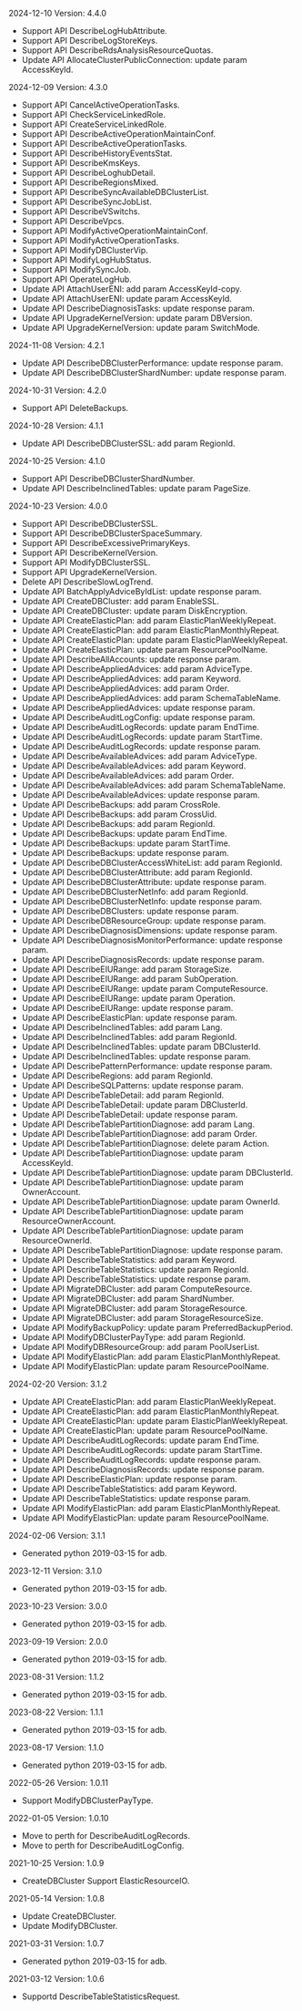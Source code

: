 2024-12-10 Version: 4.4.0
- Support API DescribeLogHubAttribute.
- Support API DescribeLogStoreKeys.
- Support API DescribeRdsAnalysisResourceQuotas.
- Update API AllocateClusterPublicConnection: update param AccessKeyId.


2024-12-09 Version: 4.3.0
- Support API CancelActiveOperationTasks.
- Support API CheckServiceLinkedRole.
- Support API CreateServiceLinkedRole.
- Support API DescribeActiveOperationMaintainConf.
- Support API DescribeActiveOperationTasks.
- Support API DescribeHistoryEventsStat.
- Support API DescribeKmsKeys.
- Support API DescribeLoghubDetail.
- Support API DescribeRegionsMixed.
- Support API DescribeSyncAvailableDBClusterList.
- Support API DescribeSyncJobList.
- Support API DescribeVSwitchs.
- Support API DescribeVpcs.
- Support API ModifyActiveOperationMaintainConf.
- Support API ModifyActiveOperationTasks.
- Support API ModifyDBClusterVip.
- Support API ModifyLogHubStatus.
- Support API ModifySyncJob.
- Support API OperateLogHub.
- Update API AttachUserENI: add param AccessKeyId-copy.
- Update API AttachUserENI: update param AccessKeyId.
- Update API DescribeDiagnosisTasks: update response param.
- Update API UpgradeKernelVersion: update param DBVersion.
- Update API UpgradeKernelVersion: update param SwitchMode.


2024-11-08 Version: 4.2.1
- Update API DescribeDBClusterPerformance: update response param.
- Update API DescribeDBClusterShardNumber: update response param.


2024-10-31 Version: 4.2.0
- Support API DeleteBackups.


2024-10-28 Version: 4.1.1
- Update API DescribeDBClusterSSL: add param RegionId.


2024-10-25 Version: 4.1.0
- Support API DescribeDBClusterShardNumber.
- Update API DescribeInclinedTables: update param PageSize.


2024-10-23 Version: 4.0.0
- Support API DescribeDBClusterSSL.
- Support API DescribeDBClusterSpaceSummary.
- Support API DescribeExcessivePrimaryKeys.
- Support API DescribeKernelVersion.
- Support API ModifyDBClusterSSL.
- Support API UpgradeKernelVersion.
- Delete API DescribeSlowLogTrend.
- Update API BatchApplyAdviceByIdList: update response param.
- Update API CreateDBCluster: add param EnableSSL.
- Update API CreateDBCluster: update param DiskEncryption.
- Update API CreateElasticPlan: add param ElasticPlanWeeklyRepeat.
- Update API CreateElasticPlan: add param ElasticPlanMonthlyRepeat.
- Update API CreateElasticPlan: update param ElasticPlanWeeklyRepeat.
- Update API CreateElasticPlan: update param ResourcePoolName.
- Update API DescribeAllAccounts: update response param.
- Update API DescribeAppliedAdvices: add param AdviceType.
- Update API DescribeAppliedAdvices: add param Keyword.
- Update API DescribeAppliedAdvices: add param Order.
- Update API DescribeAppliedAdvices: add param SchemaTableName.
- Update API DescribeAppliedAdvices: update response param.
- Update API DescribeAuditLogConfig: update response param.
- Update API DescribeAuditLogRecords: update param EndTime.
- Update API DescribeAuditLogRecords: update param StartTime.
- Update API DescribeAuditLogRecords: update response param.
- Update API DescribeAvailableAdvices: add param AdviceType.
- Update API DescribeAvailableAdvices: add param Keyword.
- Update API DescribeAvailableAdvices: add param Order.
- Update API DescribeAvailableAdvices: add param SchemaTableName.
- Update API DescribeAvailableAdvices: update response param.
- Update API DescribeBackups: add param CrossRole.
- Update API DescribeBackups: add param CrossUid.
- Update API DescribeBackups: add param RegionId.
- Update API DescribeBackups: update param EndTime.
- Update API DescribeBackups: update param StartTime.
- Update API DescribeBackups: update response param.
- Update API DescribeDBClusterAccessWhiteList: add param RegionId.
- Update API DescribeDBClusterAttribute: add param RegionId.
- Update API DescribeDBClusterAttribute: update response param.
- Update API DescribeDBClusterNetInfo: add param RegionId.
- Update API DescribeDBClusterNetInfo: update response param.
- Update API DescribeDBClusters: update response param.
- Update API DescribeDBResourceGroup: update response param.
- Update API DescribeDiagnosisDimensions: update response param.
- Update API DescribeDiagnosisMonitorPerformance: update response param.
- Update API DescribeDiagnosisRecords: update response param.
- Update API DescribeEIURange: add param StorageSize.
- Update API DescribeEIURange: add param SubOperation.
- Update API DescribeEIURange: update param ComputeResource.
- Update API DescribeEIURange: update param Operation.
- Update API DescribeEIURange: update response param.
- Update API DescribeElasticPlan: update response param.
- Update API DescribeInclinedTables: add param Lang.
- Update API DescribeInclinedTables: add param RegionId.
- Update API DescribeInclinedTables: update param DBClusterId.
- Update API DescribeInclinedTables: update response param.
- Update API DescribePatternPerformance: update response param.
- Update API DescribeRegions: add param RegionId.
- Update API DescribeSQLPatterns: update response param.
- Update API DescribeTableDetail: add param RegionId.
- Update API DescribeTableDetail: update param DBClusterId.
- Update API DescribeTableDetail: update response param.
- Update API DescribeTablePartitionDiagnose: add param Lang.
- Update API DescribeTablePartitionDiagnose: add param Order.
- Update API DescribeTablePartitionDiagnose: delete param Action.
- Update API DescribeTablePartitionDiagnose: update param AccessKeyId.
- Update API DescribeTablePartitionDiagnose: update param DBClusterId.
- Update API DescribeTablePartitionDiagnose: update param OwnerAccount.
- Update API DescribeTablePartitionDiagnose: update param OwnerId.
- Update API DescribeTablePartitionDiagnose: update param ResourceOwnerAccount.
- Update API DescribeTablePartitionDiagnose: update param ResourceOwnerId.
- Update API DescribeTablePartitionDiagnose: update response param.
- Update API DescribeTableStatistics: add param Keyword.
- Update API DescribeTableStatistics: update param RegionId.
- Update API DescribeTableStatistics: update response param.
- Update API MigrateDBCluster: add param ComputeResource.
- Update API MigrateDBCluster: add param ShardNumber.
- Update API MigrateDBCluster: add param StorageResource.
- Update API MigrateDBCluster: add param StorageResourceSize.
- Update API ModifyBackupPolicy: update param PreferredBackupPeriod.
- Update API ModifyDBClusterPayType: add param RegionId.
- Update API ModifyDBResourceGroup: add param PoolUserList.
- Update API ModifyElasticPlan: add param ElasticPlanMonthlyRepeat.
- Update API ModifyElasticPlan: update param ResourcePoolName.


2024-02-20 Version: 3.1.2
- Update API CreateElasticPlan: add param ElasticPlanWeeklyRepeat.
- Update API CreateElasticPlan: add param ElasticPlanMonthlyRepeat.
- Update API CreateElasticPlan: update param ElasticPlanWeeklyRepeat.
- Update API CreateElasticPlan: update param ResourcePoolName.
- Update API DescribeAuditLogRecords: update param EndTime.
- Update API DescribeAuditLogRecords: update param StartTime.
- Update API DescribeAuditLogRecords: update response param.
- Update API DescribeDiagnosisRecords: update response param.
- Update API DescribeElasticPlan: update response param.
- Update API DescribeTableStatistics: add param Keyword.
- Update API DescribeTableStatistics: update response param.
- Update API ModifyElasticPlan: add param ElasticPlanMonthlyRepeat.
- Update API ModifyElasticPlan: update param ResourcePoolName.


2024-02-06 Version: 3.1.1
- Generated python 2019-03-15 for adb.

2023-12-11 Version: 3.1.0
- Generated python 2019-03-15 for adb.

2023-10-23 Version: 3.0.0
- Generated python 2019-03-15 for adb.

2023-09-19 Version: 2.0.0
- Generated python 2019-03-15 for adb.

2023-08-31 Version: 1.1.2
- Generated python 2019-03-15 for adb.

2023-08-22 Version: 1.1.1
- Generated python 2019-03-15 for adb.

2023-08-17 Version: 1.1.0
- Generated python 2019-03-15 for adb.

2022-05-26 Version: 1.0.11
- Support ModifyDBClusterPayType.

2022-01-05 Version: 1.0.10
- Move to perth for DescribeAuditLogRecords.
- Move to perth for DescribeAuditLogConfig.

2021-10-25 Version: 1.0.9
- CreateDBCluster Support ElasticResourceIO.

2021-05-14 Version: 1.0.8
- Update CreateDBCluster.
- Update ModifyDBCluster.

2021-03-31 Version: 1.0.7
- Generated python 2019-03-15 for adb.

2021-03-12 Version: 1.0.6
- Supportd DescribeTableStatisticsRequest.

